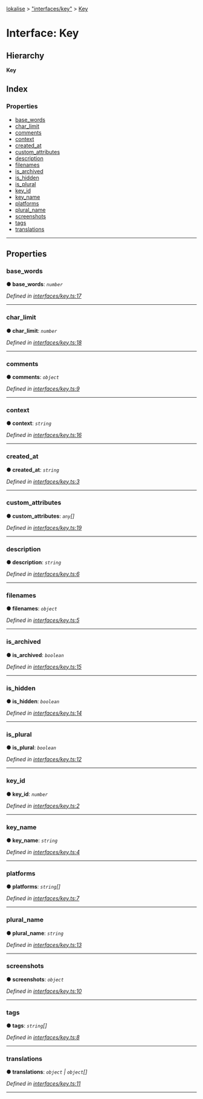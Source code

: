 [lokalise](../README.md) > ["interfaces/key"](../modules/_interfaces_key_.md) > [Key](../interfaces/_interfaces_key_.key.md)

# Interface: Key

## Hierarchy

**Key**

## Index

### Properties

* [base_words](_interfaces_key_.key.md#base_words)
* [char_limit](_interfaces_key_.key.md#char_limit)
* [comments](_interfaces_key_.key.md#comments)
* [context](_interfaces_key_.key.md#context)
* [created_at](_interfaces_key_.key.md#created_at)
* [custom_attributes](_interfaces_key_.key.md#custom_attributes)
* [description](_interfaces_key_.key.md#description)
* [filenames](_interfaces_key_.key.md#filenames)
* [is_archived](_interfaces_key_.key.md#is_archived)
* [is_hidden](_interfaces_key_.key.md#is_hidden)
* [is_plural](_interfaces_key_.key.md#is_plural)
* [key_id](_interfaces_key_.key.md#key_id)
* [key_name](_interfaces_key_.key.md#key_name)
* [platforms](_interfaces_key_.key.md#platforms)
* [plural_name](_interfaces_key_.key.md#plural_name)
* [screenshots](_interfaces_key_.key.md#screenshots)
* [tags](_interfaces_key_.key.md#tags)
* [translations](_interfaces_key_.key.md#translations)

---

## Properties

<a id="base_words"></a>

###  base_words

**● base_words**: *`number`*

*Defined in [interfaces/key.ts:17](https://github.com/lokalise/node-lokalise-api/blob/13b70eb/src/interfaces/key.ts#L17)*

___
<a id="char_limit"></a>

###  char_limit

**● char_limit**: *`number`*

*Defined in [interfaces/key.ts:18](https://github.com/lokalise/node-lokalise-api/blob/13b70eb/src/interfaces/key.ts#L18)*

___
<a id="comments"></a>

###  comments

**● comments**: *`object`*

*Defined in [interfaces/key.ts:9](https://github.com/lokalise/node-lokalise-api/blob/13b70eb/src/interfaces/key.ts#L9)*

___
<a id="context"></a>

###  context

**● context**: *`string`*

*Defined in [interfaces/key.ts:16](https://github.com/lokalise/node-lokalise-api/blob/13b70eb/src/interfaces/key.ts#L16)*

___
<a id="created_at"></a>

###  created_at

**● created_at**: *`string`*

*Defined in [interfaces/key.ts:3](https://github.com/lokalise/node-lokalise-api/blob/13b70eb/src/interfaces/key.ts#L3)*

___
<a id="custom_attributes"></a>

###  custom_attributes

**● custom_attributes**: *`any`[]*

*Defined in [interfaces/key.ts:19](https://github.com/lokalise/node-lokalise-api/blob/13b70eb/src/interfaces/key.ts#L19)*

___
<a id="description"></a>

###  description

**● description**: *`string`*

*Defined in [interfaces/key.ts:6](https://github.com/lokalise/node-lokalise-api/blob/13b70eb/src/interfaces/key.ts#L6)*

___
<a id="filenames"></a>

###  filenames

**● filenames**: *`object`*

*Defined in [interfaces/key.ts:5](https://github.com/lokalise/node-lokalise-api/blob/13b70eb/src/interfaces/key.ts#L5)*

___
<a id="is_archived"></a>

###  is_archived

**● is_archived**: *`boolean`*

*Defined in [interfaces/key.ts:15](https://github.com/lokalise/node-lokalise-api/blob/13b70eb/src/interfaces/key.ts#L15)*

___
<a id="is_hidden"></a>

###  is_hidden

**● is_hidden**: *`boolean`*

*Defined in [interfaces/key.ts:14](https://github.com/lokalise/node-lokalise-api/blob/13b70eb/src/interfaces/key.ts#L14)*

___
<a id="is_plural"></a>

###  is_plural

**● is_plural**: *`boolean`*

*Defined in [interfaces/key.ts:12](https://github.com/lokalise/node-lokalise-api/blob/13b70eb/src/interfaces/key.ts#L12)*

___
<a id="key_id"></a>

###  key_id

**● key_id**: *`number`*

*Defined in [interfaces/key.ts:2](https://github.com/lokalise/node-lokalise-api/blob/13b70eb/src/interfaces/key.ts#L2)*

___
<a id="key_name"></a>

###  key_name

**● key_name**: *`string`*

*Defined in [interfaces/key.ts:4](https://github.com/lokalise/node-lokalise-api/blob/13b70eb/src/interfaces/key.ts#L4)*

___
<a id="platforms"></a>

###  platforms

**● platforms**: *`string`[]*

*Defined in [interfaces/key.ts:7](https://github.com/lokalise/node-lokalise-api/blob/13b70eb/src/interfaces/key.ts#L7)*

___
<a id="plural_name"></a>

###  plural_name

**● plural_name**: *`string`*

*Defined in [interfaces/key.ts:13](https://github.com/lokalise/node-lokalise-api/blob/13b70eb/src/interfaces/key.ts#L13)*

___
<a id="screenshots"></a>

###  screenshots

**● screenshots**: *`object`*

*Defined in [interfaces/key.ts:10](https://github.com/lokalise/node-lokalise-api/blob/13b70eb/src/interfaces/key.ts#L10)*

___
<a id="tags"></a>

###  tags

**● tags**: *`string`[]*

*Defined in [interfaces/key.ts:8](https://github.com/lokalise/node-lokalise-api/blob/13b70eb/src/interfaces/key.ts#L8)*

___
<a id="translations"></a>

###  translations

**● translations**: *`object` | `object`[]*

*Defined in [interfaces/key.ts:11](https://github.com/lokalise/node-lokalise-api/blob/13b70eb/src/interfaces/key.ts#L11)*

___

